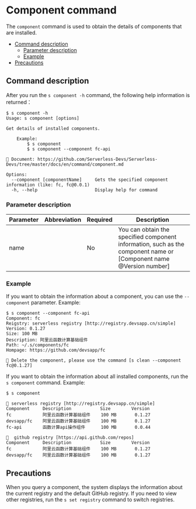 # Component command

The `component` command is used to obtain the details of components that are installed.

- [Command description](#Command-description)
    - [Parameter description](#Parameter-description)
    - [Example](#Example)
- [Precautions](#Precautions)

## Command description

After you run the `s component -h` command, the following help information is returned：

```shell script
$ s component -h
Usage: s component [options]

Get details of installed components.
    
    Example:
        $ s component
        $ s component --component fc-api

📖 Document: https://github.com/Serverless-Devs/Serverless-Devs/tree/master/docs/en/command/component.md

Options:
  --component [componentName]     Gets the specified component information (like: fc, fc@0.0.1)
  -h, --help                      Display help for command
```

### Parameter description

| Parameter | Abbreviation | Required | Description | 
|-----|-----|-----|-----| 
| name | | No | You can obtain the specified component information, such as the component name or [Component name @Version number] |

### Example

If you want to obtain the information about a component, you can use the `--component` parameter. Example: 

```shell script
$ s component --component fc-api
Component: fc
Reigstry: serverless registry [http://registry.devsapp.cn/simple] 
Version: 0.1.27  
Size: 100 MB
Description: 阿里云函数计算基础组件
Path: ~/.s/components/fc
Hompage: https://github.com/devsapp/fc

🙋 Delete the component, please use the command [s clean --component fc@0.1.27]
```

If you want to obtain the information about all installed components, run the `s component` command. Example:
```shell script
$ s component 

🔎 serverless registry [http://registry.devsapp.cn/simple] 
Component     Description           Size        Version 
fc            阿里云函数计算基础组件    100 MB       0.1.27
devsapp/fc    阿里云函数计算基础组件    100 MB       0.1.27
fc-api        函数计算api操作组件      100 MB       0.0.44

🔎  github registry [https://api.github.com/repos]
Component     Description           Size        Version 
fc            阿里云函数计算基础组件    100 MB       0.1.27
devsapp/fc    阿里云函数计算基础组件    100 MB       0.1.27

```


## Precautions
When you query a component, the system displays the information about the current registry and the default GitHub registry. If you need to view other registries, run the `s set registry` command to switch registries.
